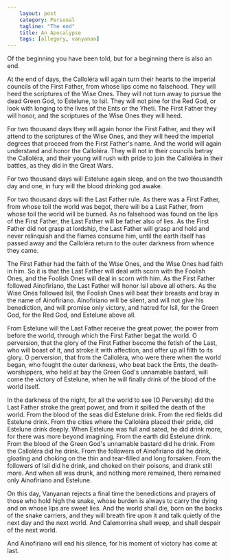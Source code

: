 ```yaml
---                                                 
    layout: post                                    
    category: Personal                              
    tagline: "The end"
    title: An Apocalypse                               
    tags: [allegory, vanyanan]   
---
```


 Of the beginning you have been told, but for a beginning there is also an end.

<!-- more -->



At the end of days, the Calloléra will again turn their hearts to the imperial councils of the First Father, from whose lips come no falsehood. They will heed the scriptures of the Wise Ones. They will not turn away to pursue the dead Green God, to Estelune, to Isil. They will not pine for the Red God, or look with longing to the lives of the Ents or the Yheti. The First Father they will honor, and the scriptures of the Wise Ones they will heed.

For two thousand days they will again honor the First Father, and they will attend to the scriptures of the Wise Ones, and they will heed the imperial degrees that proceed from the First Father's name. And the world will again understand and honor the Calloléra. They will not in their councils betray the Calloléra, and their young will rush with pride to join the Calloléra in their battles, as they did in the Great Wars.

For two thousand days will Estelune again sleep, and on the two thousandth day and one, in fury will the blood drinking god awake.

For two thousand days will the Last Father rule. As there was a First Father, from whose toil the world was begot, there will be a Last Father, from whose toil the world will be burned. As no falsehood was found on the lips of the First Father, the Last Father will be father also of lies. As the First Father did not grasp at lordship, the Last Father will grasp and hold and never relinquish and the flames consume him, until the earth itself has passed away and the Calloléra return to the outer darkness from whence they came.

The First Father had the faith of the Wise Ones, and the Wise Ones had faith in him. So it is that the Last Father will deal with scorn with the Foolish Ones, and the Foolish Ones will deal in scorn with him. As the First Father followed Ainofiriano, the Last Father will honor Isil above all others. As the Wise Ones followed Isil, the Foolish Ones will beat their breasts and bray in the name of Ainofiriano. Ainofiriano will be silent, and will not give his benediction, and will promise only victory, and hatred for Isil, for the Green God, for the Red God, and Estelune above all.

From Estelune will the Last Father receive the great power, the power from before the world, through which the First Father begat the world. O perversion, that the glory of the First Father become the fetish of the Last, who will boast of it, and stroke it with affection, and offer up all filth to its glory. O perversion, that from the Calloléra, who were there when the world began, who fought the outer darkness, who beat back the Ents, the death-worshippers, who held at bay the Green God's unnamable bastard, will come the victory of Estelune, when he will finally drink of the blood of the world itself. 

In the darkness of the night, for all the world to see (O Perversity) did the Last Father stroke the great power, and from it spilled the death of the world. From the blood of the seas did Estelune drink. From the red fields did Estelune drink. From the cities where the Calloléra placed their pride, did Estelune drink deeply. When Estelune was full and sated, he did drink more, for there was more beyond imagining. From the earth did Estelune drink. From the blood of the Green God's unnamable bastard did he drink. From the Calloléra did he drink. From the followers of Ainofiriano did he drink, gloating and choking on the thin and tear-filled and long forsaken. From the followers of Isil did he drink, and choked on their poisons, and drank still more. And when all was drunk, and nothing more remained, there remained only Ainofiriano and Estelune.

On this day, Vanyanan rejects a final time the benedictions and prayers of those who hold high the snake, whose burden is always to carry the dying and on whose lips are sweet lies. And the world shall die, born on the backs of the snake carriers, and they will breath fire upon it and talk quietly of the next day and the next world. And Calemorrina shall weep, and shall despair of the next world.

And Ainofiriano will end his silence, for his moment of victory has come at last.